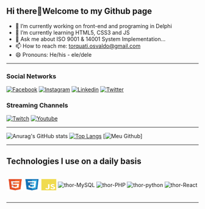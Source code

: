 ## Hi there🖖Welcome to my Github page
- 🔭 I’m currently working on front-end and programing in Delphi
- 🌱 I’m currently learning HTML5, CSS3 and JS
- 💬 Ask me about ISO 9001 & 14001 System Implementation...
- 📫 How to reach me: <torquati.osvaldo@gmail.com>
- 😄 Pronouns: He/his - ele/dele
---
### Social Networks
[![Facebook](https://img.shields.io/badge/Facebook-1877F2?style=for-the-badge&logo=facebook&logoColor=white)](https://www.facebook.com/Torquati.Osvaldo)
[![Instagram](https://img.shields.io/badge/Instagram-E4405F?style=for-the-badge&logo=instagram&logoColor=white)](https://www.instagram.com/djthorkuat/)
[![Linkedin](https://img.shields.io/badge/LinkedIn-0077B5?style=for-the-badge&logo=linkedin&logoColor=white)](https://www.linkedin.com/in/osvaldo-t-4a8b4439/)
[![Twitter](https://img.shields.io/badge/Twitter-1DA1F2?style=for-the-badge&logo=twitter&logoColor=white)](https://www.twitter.com/@Dj_Torquati)

### Streaming Channels
[![Twitch](https://img.shields.io/badge/Twitch-9146FF?style=for-the-badge&logo=twitch&logoColor=white)](https://www.twitch.tv/djthorkuat)
[![Youtube](https://img.shields.io/badge/YouTube-FF0000?style=for-the-badge&logo=youtube&logoColor=white)](https://www.youtube.com/channel/UCjb_1kFoSDnhCpHdWUzv8Tw)

---
![Anurag's GitHub stats](https://github-readme-stats.vercel.app/api?username=otorquati&show_icons=true&theme=synthwave)
[![Top Langs](https://github-readme-stats.vercel.app/api/top-langs/?username=otorquati&layout=compact&theme=synthwave)](https://github.com/otorquati/github-readme-stats)
[![Meu Github](https://starchart.cc/{otorquati}/{repo}.svg)]

---
## Technologies I use on a daily basis

<div style="display: inline_block"><br>
  <div align="center">
  <img align="center" alt="thor-HTML" height="30" width="40" src="https://raw.githubusercontent.com/devicons/devicon/master/icons/html5/html5-original.svg"/>
  <img align="center" alt="thor-CSS" height="30" width="40" src="https://raw.githubusercontent.com/devicons/devicon/master/icons/css3/css3-original.svg"/>
  <img align="center" alt="thor-js" height="30" width="40" src="https://raw.githubusercontent.com/devicons/devicon/master/icons/javascript/javascript-plain.svg"/>
  <img align="center" alt="thor-MySQL" height="30" width="40" src="https://cdn.jsdelivr.net/gh/devicons/devicon/icons/mysql/mysql-original-wordmark.svg"/>
  <img align="center" alt="thor-PHP" height="30" width="40" src="https://cdn.jsdelivr.net/gh/devicons/devicon/icons/php/php-original.svg"/>
  <img align="center" alt="thor-python" height="30" width="40" src="https://cdn.jsdelivr.net/gh/devicons/devicon/icons/python/python-original-wordmark.svg" />
  <img align="center" alt="thor-React" height="30" width="40" src="https://cdn.jsdelivr.net/npm/react-devicon@0.1.9/react/original-wordmark/ReactOriginalWordmark.svg" />  
  </div>
    </br>
</div>

---

